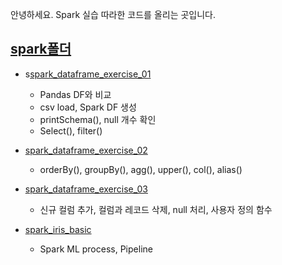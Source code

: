  



안녕하세요. Spark 실습 따라한 코드를 올리는 곳입니다.



## [spark폴더](./spark)

+ s[spark_dataframe_exercise_01](./spark/spark_dataframe_exercise_01.ipynb)
  + Pandas DF와 비교
  + csv load, Spark DF 생성
  + printSchema(), null 개수 확인
  + Select(), filter()

+ [spark_dataframe_exercise_02](./spark/spark_dataframe_exercise_02.ipynb)
  + orderBy(), groupBy(), agg(), upper(), col(), alias()

+ [spark_dataframe_exercise_03](./spark/spark_dataframe_exercise_03.ipynb)
  + 신규 컬럼 추가, 컬럼과 레코드 삭제, null 처리, 사용자 정의 함수

+ [spark_iris_basic](./spark/spark_iris_basic.ipynb)
  + Spark ML process, Pipeline

